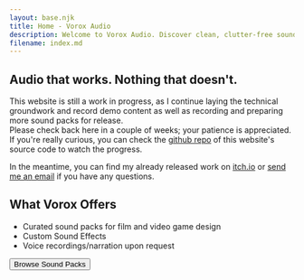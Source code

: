 ```yaml
---
layout: base.njk
title: Home - Vorox Audio
description: Welcome to Vorox Audio. Discover clean, clutter-free sound libraries crafted for game developers, filmmakers, and creators who care about quality.
filename: index.md
---
```


## Audio that works. Nothing that doesn't.

This website is still a work in progress, as I continue laying the technical groundwork and record demo content as well as recording and preparing more sound packs for release.  
Please check back here in a couple of weeks; your patience is appreciated. If you're really curious, you can check the [github repo](https://github.com/pgroon/vorox-page) of this website's source code to watch the progress.

In the meantime, you can find my already released work on [itch.io](https://voroxaudio.itch.io/) or [send me an email](mailto:hello@voroxaudio.de) if you have any questions.

## What Vorox Offers

- Curated sound packs for film and video game design
- Custom Sound Effects  
- Voice recordings/narration upon request

<a href="https://voroxaudio.itch.io/">
	<button class="cta">Browse Sound Packs</button>
</a>
